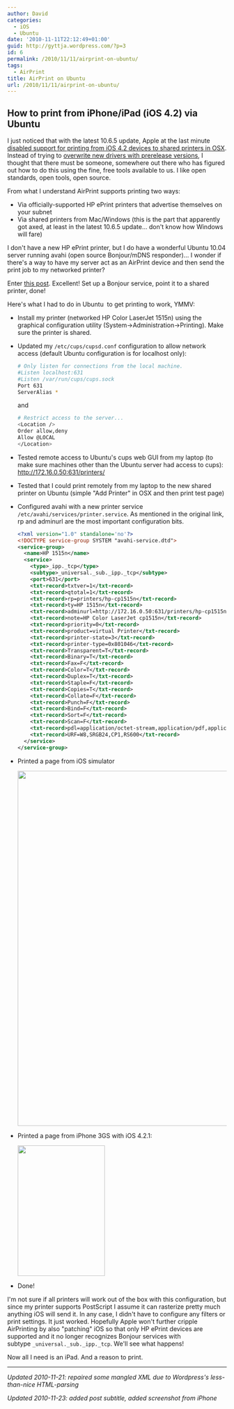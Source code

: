 ```yaml
---
author: David
categories:
  - iOS
  - Ubuntu
date: '2010-11-11T22:12:49+01:00'
guid: http://gyttja.wordpress.com/?p=3
id: 6
permalink: /2010/11/11/airprint-on-ubuntu/
tags:
  - AirPrint
title: AirPrint on Ubuntu
url: /2010/11/11/airprint-on-ubuntu/
---
```



## How to print from iPhone/iPad (iOS 4.2) via Ubuntu

I just noticed that with the latest 10.6.5 update, Apple at the last minute [disabled support for printing from iOS 4.2 devices to shared printers in OSX](http://www.macrumors.com/2010/11/10/steve-jobs-replies-regarding-rumors-of-airprint-issues/). Instead of trying to [overwrite new drivers with prerelease versions](http://www.macrumors.com/2010/11/10/steve-jobs-replies-regarding-rumors-of-airprint-issues/), I thought that there must be someone, somewhere out there who has figured out how to do this using the fine, free tools available to us. I like open standards, open tools, open source.

<!--more-->

From what I understand AirPrint supports printing two ways:
* Via officially-supported HP ePrint printers that advertise themselves on your subnet
* Via shared printers from Mac/Windows (this is the part that apparently got axed, at least in the latest 10.6.5 update... don't know how Windows will fare)

I don't have a new HP ePrint printer, but I do have a wonderful Ubuntu 10.04 server running avahi (open source Bonjour/mDNS responder)... I wonder if there's a way to have my server act as an AirPrint device and then send the print job to my networked printer?

Enter [this post](http://www.rho.cc/index.php/linux2/48-misc/104-printing-from-ipad-airprint-via-cups). Excellent! Set up a Bonjour service, point it to a shared printer, done!

Here's what I had to do in Ubuntu  to get printing to work, YMMV:

* Install my printer (networked HP Color LaserJet 1515n) using the graphical configuration utility (System->Administration->Printing). Make sure the printer is shared.

* Updated my `/etc/cups/cupsd.conf` configuration to allow network access (default Ubuntu configuration is for localhost only):

  ```bash
  # Only listen for connections from the local machine.
  #Listen localhost:631
  #Listen /var/run/cups/cups.sock
  Port 631
  ServerAlias *
  ```

  and

  ```bash
  # Restrict access to the server...
  <Location />
  Order allow,deny
  Allow @LOCAL
  </Location>
  ```

* Tested remote access to Ubuntu's cups web GUI from my laptop (to make sure machines other than the Ubuntu server had access to cups): http://172.16.0.50:631/printers/

* Tested that I could print remotely from my laptop to the new shared printer on Ubuntu (simple "Add Printer" in OSX and then print test page)

* Configured avahi with a new printer service `/etc/avahi/services/printer.service`. As mentioned in the original link, rp and adminurl are the most important configuration bits.
  ```xml
  <?xml version="1.0" standalone='no'?>
  <!DOCTYPE service-group SYSTEM "avahi-service.dtd">
  <service-group>
    <name>HP 1515n</name>
    <service>
      <type>_ipp._tcp</type>
      <subtype>_universal._sub._ipp._tcp</subtype>
      <port>631</port>
      <txt-record>txtver=1</txt-record>
      <txt-record>qtotal=1</txt-record>
      <txt-record>rp=printers/hp-cp1515n</txt-record>
      <txt-record>ty=HP 1515n</txt-record>
      <txt-record>adminurl=http://172.16.0.50:631/printers/hp-cp1515n</txt-record>
      <txt-record>note=HP Color LaserJet cp1515n</txt-record>
      <txt-record>priority=0</txt-record>
      <txt-record>product=virtual Printer</txt-record>
      <txt-record>printer-state=3</txt-record>
      <txt-record>printer-type=0x801046</txt-record>
      <txt-record>Transparent=T</txt-record>
      <txt-record>Binary=T</txt-record>
      <txt-record>Fax=F</txt-record>
      <txt-record>Color=T</txt-record>
      <txt-record>Duplex=T</txt-record>
      <txt-record>Staple=F</txt-record>
      <txt-record>Copies=T</txt-record>
      <txt-record>Collate=F</txt-record>
      <txt-record>Punch=F</txt-record>
      <txt-record>Bind=F</txt-record>
      <txt-record>Sort=F</txt-record>
      <txt-record>Scan=F</txt-record>
      <txt-record>pdl=application/octet-stream,application/pdf,application/postscript,image/jpeg,image/png,image/urf</txt-record>
      <txt-record>URF=W8,SRGB24,CP1,RS600</txt-record>
    </service>
  </service-group>
  ```

* Printed a page from iOS simulator

  <a href="/images/2010/11/print-dn.png"><img class="alignnone size-full wp-image-9" title="AirPrinting DN från iOS simulator" src="/images/2010/11/print-dn.png" alt="" width="630" height="816" /></a>

* Printed a page from iPhone 3GS with iOS 4.2.1:

  <img class="alignnone size-medium wp-image-93" title="iphone-airprint" src="/images/2010/11/iphone-airprint.png?w=200" alt="" width="200" height="300" />

* Done!

I'm not sure if all printers will work out of the box with this configuration, but since my printer supports PostScript I assume it can rasterize pretty much anything iOS will send it. In any case, I didn't have to configure any filters or print settings. It just worked. Hopefully Apple won't further cripple AirPrinting by also "patching" iOS so that only HP ePrint devices are supported and it no longer recognizes Bonjour services with subtype `_universal._sub._ipp._tcp`. We'll see what happens!

Now all I need is an iPad. And a reason to print.

---

*Updated 2010-11-21: repaired some mangled XML due to Wordpress's less-than-nice HTML-parsing*

*Updated 2010-11-23: added post subtitle, added screenshot from iPhone*
